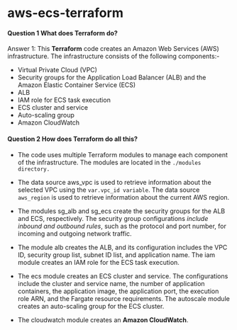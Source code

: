 # aws-ecs-terraform

#### Question 1 What does Terraform do?

Answer 1: This **Terraform** code creates an Amazon Web Services (AWS) infrastructure. The infrastructure consists of the following components:-

- Virtual Private Cloud (VPC)
- Security groups for the Application Load Balancer (ALB) and the Amazon Elastic Container Service (ECS)
- ALB
- IAM role for ECS task execution
- ECS cluster and service
- Auto-scaling group
- Amazon CloudWatch

#### Question 2 How does Terraform do all this?

- The code uses multiple Terraform modules to manage each component of the infrastructure. The modules are located in the `./modules directory.`

- The data source aws_vpc is used to retrieve information about the selected VPC using the `var.vpc_id variable`. The data source `aws_region` is used to retrieve information about the current AWS region.

- The modules sg_alb and sg_ecs create the security groups for the ALB and ECS, respectively. The security group configurations *include inbound and outbound rules*, such as the protocol and port number, for incoming and outgoing network traffic.

- The module alb creates the ALB, and its configuration includes the VPC ID, security group list, subnet ID list, and application name. The iam module creates an IAM role for the ECS task execution.

- The ecs module creates an ECS cluster and service. The configurations include the cluster and service name, the number of application containers, the application image, the application port, the execution role ARN, and the Fargate resource requirements. The autoscale module creates an auto-scaling group for the ECS cluster.

- The cloudwatch module creates an **Amazon CloudWatch**.
